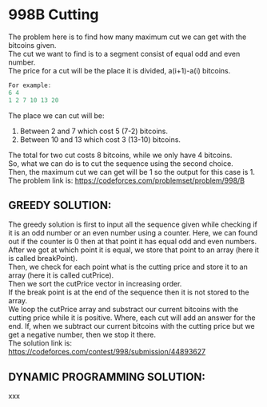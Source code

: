 # 998B Cutting
The problem here is to find how many maximum cut we can get with the bitcoins given. <br>
The cut we want to find is to a segment consist of equal odd and even number. <br>
The price for a cut will be the place it is divided, a(i+1)-a(i) bitcoins. <br>
```Java
For example:
6 4
1 2 7 10 13 20
```
The place we can cut will be:<br>
1. Between 2 and 7 which cost 5 (7-2) bitcoins. <br>
2. Between 10 and 13 which cost 3 (13-10) bitcoins. <br>

The total for two cut costs 8 bitcoins, while we only have 4 bitcoins. <br>
So, what we can do is to cut the sequence using the second choice. <br>
Then, the maximum cut we can get will be 1 so the output for this case is 1. <br>
The problem link is: https://codeforces.com/problemset/problem/998/B <br>

## GREEDY SOLUTION:
The greedy solution is first to input all the sequence given while checking if it is an odd number or an even number using a counter. Here, we can found out if the counter is 0 then at that point it has equal odd and even numbers. After we got at which point it is equal, we store that point to an array (here it is called breakPoint). <br>
Then, we check for each point what is the cutting price and store it to an array (here it is called cutPrice). <br>
Then we sort the cutPrice vector in increasing order. <br>
If the break point is at the end of the sequence then it is not stored to the array. <br>
We loop the cutPrice array and substract our current bitcoins with the cutting price while it is positive. Where, each cut will add an answer for the end. If, when we subtract our current bitcoins with the cutting price but we get a negative number, then we stop it there. <br>
The solution link is: https://codeforces.com/contest/998/submission/44893627 <br>

## DYNAMIC PROGRAMMING SOLUTION:
xxx
